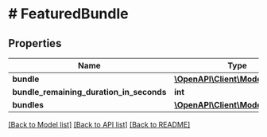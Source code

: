 # # FeaturedBundle

## Properties

Name | Type | Description | Notes
------------ | ------------- | ------------- | -------------
**bundle** | [**\OpenAPI\Client\Model\Bundle**](Bundle.md) |  |
**bundle_remaining_duration_in_seconds** | **int** |  |
**bundles** | [**\OpenAPI\Client\Model\Bundle[]**](Bundle.md) |  |

[[Back to Model list]](../../README.md#models) [[Back to API list]](../../README.md#endpoints) [[Back to README]](../../README.md)
